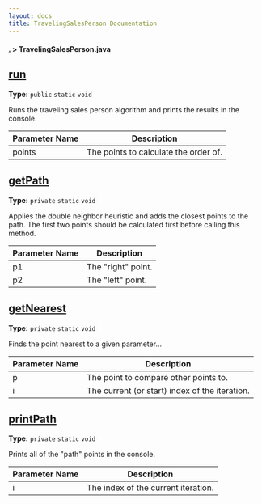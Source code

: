 ```yaml
---
layout: docs
title: TravelingSalesPerson Documentation
---
```

#### [.](./index) > **TravelingSalesPerson.java**

## [run](https://github.com/TheAndroidMaster/ExceptionalTraveler/blob/master//TravelingSalesPerson.java#L16)

**Type:** `public` `static` `void`

Runs the traveling sales person algorithm and prints the results in the console. 





|Parameter Name|Description|
|-----|-----|
|points|The points to calculate the order of.  |








## [getPath](https://github.com/TheAndroidMaster/ExceptionalTraveler/blob/master//TravelingSalesPerson.java#L127)

**Type:** `private` `static` `void`

Applies the double neighbor heuristic and adds the closest points to the path. The first 
two points should be calculated first before calling this method. 





|Parameter Name|Description|
|-----|-----|
|p1|The "right" point.|
|p2|The "left" point.  |








## [getNearest](https://github.com/TheAndroidMaster/ExceptionalTraveler/blob/master//TravelingSalesPerson.java#L244)

**Type:** `private` `static` `void`

Finds the point nearest to a given parameter... 





|Parameter Name|Description|
|-----|-----|
|p|The point to compare other points to.|
|i|The current (or start) index of the iteration.  |








## [printPath](https://github.com/TheAndroidMaster/ExceptionalTraveler/blob/master//TravelingSalesPerson.java#L384)

**Type:** `private` `static` `void`

Prints all of the "path" points in the console. 





|Parameter Name|Description|
|-----|-----|
|i|The index of the current iteration.  |








